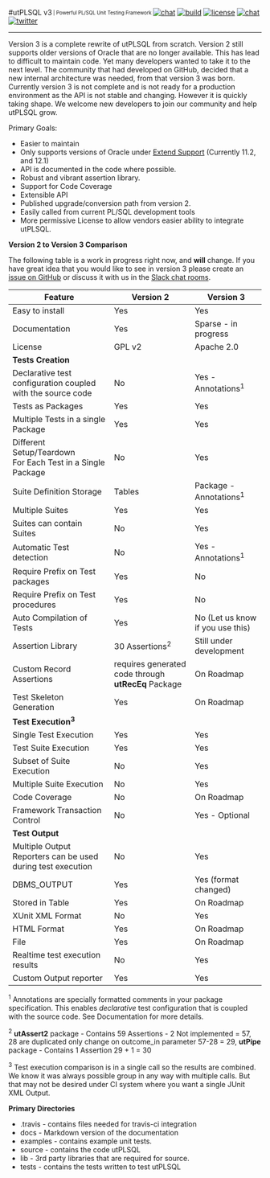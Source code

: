 #utPLSQL v3<sub><sup> | Powerful PL/SQL Unit Testing Framework </sup></sub>
[![chat](http://img.shields.io/badge/version_status-pre--alpha-blue.svg)](http://utplsql-slack-invite.herokuapp.com/)
[![build](https://img.shields.io/travis/utPLSQL/utPLSQL/version3.svg?label=version3%20build)](https://travis-ci.org/utPLSQL/utPLSQL)
[![license](http://img.shields.io/badge/license-apache%202.0-blue.svg)](https://www.apache.org/licenses/LICENSE-2.0)
[![chat](http://img.shields.io/badge/chat-slack-blue.svg)](http://utplsql-slack-invite.herokuapp.com/)
[![twitter](https://img.shields.io/twitter/follow/utPLSQL.svg?style=social&label=Follow)](https://twitter.com/utPLSQL)

----------
Version 3 is a complete rewrite of utPLSQL from scratch.  Version 2 still supports older versions of Oracle that are no longer available.   This has lead to difficult to maintain code.  Yet many developers wanted to take it to the next level.  The community that had developed on GitHub, decided that a new internal architecture was needed, from that version 3 was born.  Currently version 3 is not complete and is not ready for a production environment as the API is not stable and changing.   However it is quickly taking shape.  We welcome new developers to join our community and help utPLSQL grow.

Primary Goals:
 - Easier to maintain 
  - Only supports versions of Oracle under [Extend Support](http://www.oracle.com/us/support/library/lifetime-support-technology-069183.pdf)  (Currently 11.2, and 12.1)
  - API is documented in the code where possible.
 - Robust and vibrant assertion library.
 - Support for Code Coverage
 - Extensible API
 - Published upgrade/conversion path from version 2.
 - Easily called from current PL/SQL development tools
 - More permissive License to allow vendors easier ability to integrate utPLSQL. 

__Version 2 to Version 3 Comparison__

The following table is a work in progress right now, and **will** change.   If you have great idea that you would like to see in version 3 please create an [issue on GitHub](https://github.com/utPLSQL/utPLSQL/issues) or discuss it with us in the [Slack chat rooms](http://utplsql-slack-invite.herokuapp.com/).  


| Feature                   | Version 2     | Version 3              |
| ------------------------- | ------------- | ---------------------- |
| Easy to install           | Yes           | Yes                    |
| Documentation             | Yes           | Sparse - in progress   |
| License                   | GPL v2        | Apache 2.0             |
| **Tests Creation**        |               |                        |
| Declarative test configuration coupled with the source code | No | Yes - Annotations<sup>1</sup>|
| Tests as Packages         | Yes           | Yes                    |
| Multiple Tests in a single Package | Yes  |  Yes                   |
| Different Setup/Teardown <br/> For Each Test in a Single Package | No  | Yes |
| Suite Definition Storage  | Tables        | Package - Annotations<sup>1</sup>  |
| Multiple Suites           | Yes           | Yes                    |
| Suites can contain Suites | No            | Yes                    |
| Automatic Test detection  | No            | Yes - Annotations<sup>1</sup>      |
| Require Prefix on Test packages   | Yes   | No                     |
| Require Prefix on Test procedures | Yes   | No                     |
| Auto Compilation of Tests | Yes           | No (Let us know if you use this) | 
| Assertion Library         | 30 Assertions<sup>2</sup> | Still under development |
| Custom Record Assertions	| requires generated code through **utRecEq** Package | On Roadmap  | 
| Test Skeleton Generation  | Yes           | On Roadmap             |
| **Test Execution<sup>3</sup>** |          |                        |
| Single Test Execution     |  Yes          | Yes                    | 
| Test Suite Execution      |  Yes          | Yes                    |
| Subset of Suite Execution |  No           | Yes                    |
| Multiple Suite Execution  |  No           | Yes                    |
| Code Coverage             |  No           | On Roadmap             |
| Framework Transaction Control  | No       | Yes - Optional         | 
| **Test Output**           |               |                        |
| Multiple Output Reporters can be used during test execution | No | Yes |
| DBMS_OUTPUT               | Yes           | Yes (format changed)   |
| Stored in Table           | Yes           | On Roadmap             |
| XUnit XML Format          | No            | Yes                    |
| HTML Format               | Yes           | On Roadmap             |
| File                      | Yes           | On Roadmap             |
| Realtime test execution results | No       | Yes             |
| Custom Output reporter    | Yes           | Yes                    |

<sup>1</sup> Annotations are specially formatted comments in your package specification.  This enables *declarative* test configuration that is coupled with the source code.   See Documentation for more details. 

<sup>2</sup> **utAssert2** package - Contains 59 Assertions - 2 Not implemented = 57, 28 are duplicated only change on outcome_in parameter 57-28 = 29, **utPipe** package - Contains 1 Assertion 29 + 1 = 30

<sup>3</sup> Test execution comparison is in a single call so the results are combined.   We know it was always possible group in any way with multiple calls.  But that may not be desired under CI system where you want a single JUnit XML Output.


__Primary Directories__

* .travis - contains files needed for travis-ci integration
* docs - Markdown version of the documentation 
* examples - contains example unit tests.
* source - contains the code utPLSQL
* lib - 3rd party libraries that are required for source. 
* tests - contains the tests written to test utPLSQL




 

